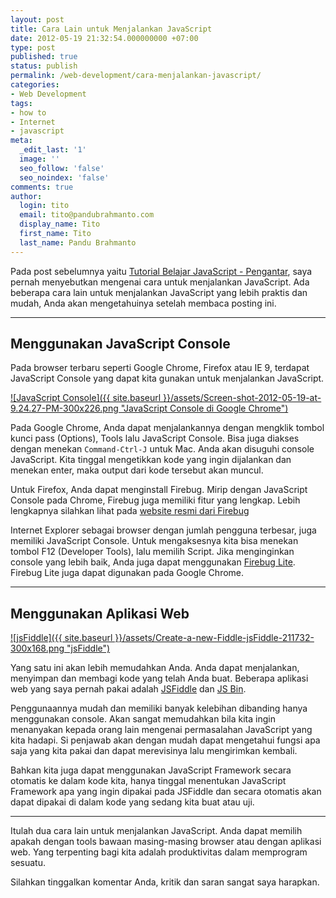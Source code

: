 ```yaml
---
layout: post
title: Cara Lain untuk Menjalankan JavaScript
date: 2012-05-19 21:32:54.000000000 +07:00
type: post
published: true
status: publish
permalink: /web-development/cara-menjalankan-javascript/
categories:
- Web Development
tags:
- how to
- Internet
- javascript
meta:
  _edit_last: '1'
  image: ''
  seo_follow: 'false'
  seo_noindex: 'false'
comments: true
author:
  login: tito
  email: tito@pandubrahmanto.com
  display_name: Tito
  first_name: Tito
  last_name: Pandu Brahmanto
---
```

Pada post sebelumnya yaitu [Tutorial Belajar JavaScript - Pengantar](http://tito.pandubrahmanto.com/web-development/tutorial-belajar-javascript-pengantar/ "Tutorial Belajar JavaScript – Pengantar"), saya pernah menyebutkan mengenai cara untuk menjalankan JavaScript. Ada beberapa cara lain untuk menjalankan JavaScript yang lebih praktis dan mudah, Anda akan mengetahuinya setelah membaca posting ini.  

* * *

## Menggunakan JavaScript Console

Pada browser terbaru seperti Google Chrome, Firefox atau IE 9, terdapat JavaScript Console yang dapat kita gunakan untuk menjalankan JavaScript.

[![JavaScript Console]({{ site.baseurl }}/assets/Screen-shot-2012-05-19-at-9.24.27-PM-300x226.png "JavaScript Console di Google Chrome")](http://tito.pandubrahmanto.com/wp-content/uploads/2012/05/Screen-shot-2012-05-19-at-9.24.27-PM.png)

Pada Google Chrome, Anda dapat menjalankannya dengan mengklik tombol kunci pass (Options), Tools lalu JavaScript Console. Bisa juga diakses dengan menekan `Command-Ctrl-J` untuk Mac. Anda akan disuguhi console JavaScript. Kita tinggal mengetikkan kode yang ingin dijalankan dan menekan enter, maka output dari kode tersebut akan muncul.

Untuk Firefox, Anda dapat menginstall Firebug. Mirip dengan JavaScript Console pada Chrome, Firebug juga memiliki fitur yang lengkap. Lebih lengkapnya silahkan lihat pada [website resmi dari Firebug](http://getfirebug.com/ "Firebug")

Internet Explorer sebagai browser dengan jumlah pengguna terbesar, juga memiliki JavaScript Console. Untuk mengaksesnya kita bisa menekan tombol F12 (Developer Tools), lalu memilih Script. Jika menginginkan console yang lebih baik, Anda juga dapat menggunakan [Firebug Lite](http://getfirebug.com/firebuglite "Firebug Lite"). Firebug Lite juga dapat digunakan pada Google Chrome.

* * *

## Menggunakan Aplikasi Web

[![jsFiddle]({{ site.baseurl }}/assets/Create-a-new-Fiddle-jsFiddle-211732-300x168.png "jsFiddle")](http://tito.pandubrahmanto.com/wp-content/uploads/2012/05/Create-a-new-Fiddle-jsFiddle-211732.png)

Yang satu ini akan lebih memudahkan Anda. Anda dapat menjalankan, menyimpan dan membagi kode yang telah Anda buat. Beberapa aplikasi web yang saya pernah pakai adalah [JSFiddle](http://jsfiddle.net/ "JSFiddle") dan [JS Bin](http://jsbin.com/#javascript,html "JS Bin").

Penggunaannya mudah dan memiliki banyak kelebihan dibanding hanya menggunakan console. Akan sangat memudahkan bila kita ingin menanyakan kepada orang lain mengenai permasalahan JavaScript yang kita hadapi. Si penjawab akan dengan mudah dapat mengetahui fungsi apa saja yang kita pakai dan dapat merevisinya lalu mengirimkan kembali.

Bahkan kita juga dapat menggunakan JavaScript Framework secara otomatis ke dalam kode kita, hanya tinggal menentukan JavaScript Framework apa yang ingin dipakai pada JSFiddle dan secara otomatis akan dapat dipakai di dalam kode yang sedang kita buat atau uji.

* * *

Itulah dua cara lain untuk menjalankan JavaScript. Anda dapat memilih apakah dengan tools bawaan masing-masing browser atau dengan aplikasi web. Yang terpenting bagi kita adalah produktivitas dalam memprogram sesuatu.

Silahkan tinggalkan komentar Anda, kritik dan saran sangat saya harapkan.
